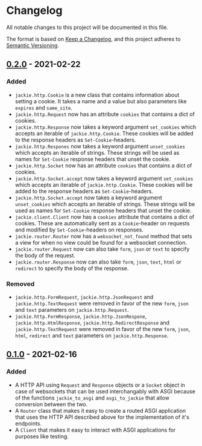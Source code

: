 # Changelog
All notable changes to this project will be documented in this file.

The format is based on [Keep a Changelog](https://keepachangelog.com/en/1.0.0/),
and this project adheres to [Semantic Versioning](https://semver.org/spec/v2.0.0.html).

## [0.2.0] - 2021-02-22
### Added
- `jackie.http.Cookie` is a new class that contains information about setting
a cookie. It takes a name and a value but also parameters like `expires` and
`same_site`.
- `jackie.http.Request` now has an attribute `cookies` that contains a dict of
cookies.
- `jackie.http.Response` now takes a keyword argument `set_cookies` which
accepts an iterable of `jackie.http.Cookie`. These cookies will be added to the
response headers as `Set-Cookie`-headers.
- `jackie.http.Respones` now takes a keyword argument `unset_cookies` which
accepts an iterable of strings. These strings will be used as names for
`Set-Cookie` response headers that unset the cookie.
- `jackie.http.Socket` now has an attribute `cookies` that contains a dict of
cookies.
- `jackie.http.Socket.accept` now takes a keyword argument `set_cookies` which
accepts an iterable of `jackie.http.Cookie`. These cookies will be added to the
response headers as `Set-Cookie`-headers.
- `jackie.http.Socket.accept` now takes a keyword argument `unset_cookies`
which accepts an iterable of strings. These strings will be used as names for
`Set-Cookie` response headers that unset the cookie.
- `jackie.client.Client` now has a `cookies` attribute that contains a dict of
cookies. These are automatically sent as a `Cookie`-header on requests and
modified by `Set-Cookie`-headers on responses.
- `jackie.router.Router` now has a `websocket_not_found` method that sets a
view for when no view could be found for a websocket connection.
- `jackie.router.Request` now can also take `form`, `json` or `text` to specify
the body of the request.
- `jackie.router.Response` now can also take `form`, `json`, `text`, `html` or
`redirect` to specify the body of the response.

### Removed
- `jackie.http.FormRequest`, `jackie.http.JsonRequest` and
`jackie.http.TextRequest` were removed in favor of the new `form`, `json` and
`text` parameters on `jackie.http.Request`.
- `jackie.http.FormResponse`, `jackie.http.JsonRespone`,
`jackie.http.HtmlResponse`, `jackie.http.RedirectResponse` and
`jackie.http.TextRequest` were removed in favor of the new `form`, `json`,
`html`, `redirect` and `text` parameters on `jackie.http.Response`.


## [0.1.0] - 2021-02-16
### Added
- A HTTP API using `Request` and `Response` objects or a `Socket` object in
case of websockets that can be used interchangably with ASGI because of the
functions `jackie_to_asgi` and `asgi_to_jackie` that allow conversion between
the two.
- A `Router` class that makes it easy to create a routed ASGI application that
uses the HTTP API described above for the implementation of it's endpoints.
- A `Client` that makes it easy to interact with ASGI applications for purposes
like testing.

[0.2.0]: https://github.com/daanvdk/jackie/compare/v0.1.0..v0.2.0
[0.1.0]: https://github.com/daanvdk/jackie/releases/tag/v0.1.0
